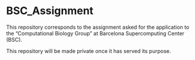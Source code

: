 # BSC_Assignment
 This repository corresponds to the assignment asked for the application to the “Computational Biology Group” at Barcelona Supercomputing Center (BSC).

 This repository will be made private once it has served its purpose.
